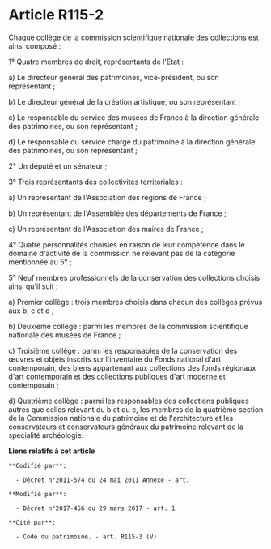 # Article R115-2

Chaque collège de la commission scientifique nationale des collections est ainsi composé : 

1° Quatre membres de droit, représentants de l'Etat : 

a) Le directeur général des patrimoines, vice-président, ou son représentant ; 

b) Le directeur général de la création artistique, ou son représentant ; 

c) Le responsable du service des musées de France à la direction générale des patrimoines, ou son représentant ; 

d) Le responsable du service chargé du patrimoine à la direction générale des patrimoines, ou son représentant ; 

2° Un député et un sénateur ; 

3° Trois représentants des collectivités territoriales : 

a) Un représentant de l'Association des régions de France ; 

b) Un représentant de l'Assemblée des départements de France ; 

c) Un représentant de l'Association des maires de France ; 

4° Quatre personnalités choisies en raison de leur compétence dans le domaine d'activité de la commission ne relevant pas de
la catégorie mentionnée au 5° ; 

5° Neuf membres professionnels de la conservation des collections choisis ainsi qu'il suit : 

a) Premier collège : trois membres choisis dans chacun des collèges prévus aux b, c et d ; 

b) Deuxième collège : parmi les membres de la commission scientifique nationale des musées de France ; 

c) Troisième collège : parmi les responsables de la conservation des œuvres et objets inscrits sur l'inventaire du Fonds
national d'art contemporain, des biens appartenant aux collections des fonds régionaux d'art contemporain et des collections
publiques d'art moderne et contemporain ; 

d) Quatrième collège : parmi les responsables des collections publiques autres que celles relevant du b et du c, les membres
de la quatrième section de la    Commission nationale du patrimoine et de l'architecture et les conservateurs et
conservateurs généraux du patrimoine relevant de la spécialité archéologie.

**Liens relatifs à cet article**

	**Codifié par**:

	  - Décret n°2011-574 du 24 mai 2011 Annexe - art.

	**Modifié par**:

	  - Décret n°2017-456 du 29 mars 2017 - art. 1

	**Cité par**:

	  - Code du patrimoine. - art. R115-3 (V)
